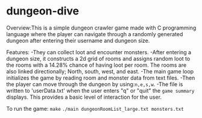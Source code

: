 # dungeon-dive

Overview:This is a simple dungeon crawler game made with C programming language where the player can navigate through a randomly generated dungeon after entering their username and dungeon size.

Features:
-They can collect loot and encounter monsters.
-After entering a dungeon size, it constructs a 2d grid of rooms and assigns random loot to the rooms with a 14.28% chance of having loot per room. The rooms are also linked directionally; North, south, west, and east.
-The main game loop initializes the game by reading room and monster data from text files.
-Then the player can move through the dungeon by using:`n,e,s,w`.
-The file is written to 'userData.txt' when the user enters "q" or "quit" the `game summary` displays. This provides a basic level of interaction for the user.

To run the game:
`make`
`./main dungeonRoomList_large.txt monsters.txt`
